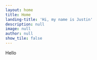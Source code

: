 ```yaml
---
layout: home
title: Home
landing-title: 'Hi, my name is Justin'
description: null
image: null
author: null
show_tile: false
---
```


Hello
